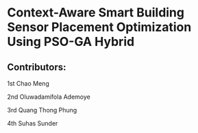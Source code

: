 # Context-Aware Smart Building Sensor Placement Optimization Using PSO-GA Hybrid

## Contributors:

1st Chao Meng

2nd Oluwadamifola Ademoye

3rd Quang Thong Phung

4th Suhas Sunder
